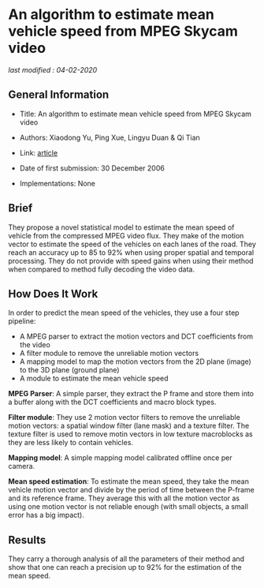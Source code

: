 # An algorithm to estimate mean vehicle speed from MPEG Skycam video

_last modified : 04-02-2020_

## General Information 

- Title: An algorithm to estimate mean vehicle speed from MPEG Skycam video

- Authors: Xiaodong Yu, Ping Xue, Lingyu Duan & Qi Tian
- Link: [article](https://link.springer.com/article/10.1007/s11042-006-0073-8)
- Date of first submission: 30 December 2006
- Implementations: None

## Brief

They propose a novel statistical model to estimate the mean speed of vehicle from the compressed MPEG video flux. They make of the motion vector to estimate the speed of the vehicles on each lanes of the road. They reach an accuracy up to 85 to 92% when using proper spatial and temporal processing. They do not provide with speed gains when using their method when compared to method fully decoding the video data.

## How Does It Work

In order to predict the mean speed of the vehicles, they use a four step pipeline:

- A MPEG parser to extract the motion vectors and DCT coefficients from the video
- A filter module to remove the unreliable motion vectors
- A mapping model to map the motion vectors from the 2D plane (image) to the 3D plane (ground plane)
- A module to estimate the mean vehicle speed

**MPEG Parser**: A simple parser, they extract the P frame and store them into a buffer along with the DCT coefficients and macro block types.

**Filter module**: They use 2 motion vector filters to remove the unreliable motion vectors: a spatial window filter (lane mask) and a texture filter. The texture filter is used to remove motin vectors in low texture macroblocks as they are less likely to contain vehicles.

**Mapping model**: A simple mapping model calibrated offline once per camera.

**Mean speed estimation**: To estimate the mean speed, they take the mean vehicle motion vector and divide by the period of time between the P-frame and its reference frame. They average this with all the motion vector as using one motion vector is not reliable enough (with small objects, a small error has a big impact).

## Results

They carry a thorough analysis of all the parameters of their method and show that one can reach a precision up to 92% for the estimation of the mean speed.
